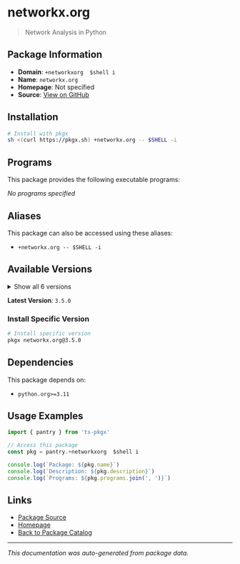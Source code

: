 # networkx.org

> Network Analysis in Python

## Package Information

- **Domain**: `+networkxorg  $shell i`
- **Name**: `networkx.org`
- **Homepage**: Not specified
- **Source**: [View on GitHub](https://github.com/pkgxdev/pantry/tree/main/projects/networkx.org/package.yml)

## Installation

```bash
# Install with pkgx
sh <(curl https://pkgx.sh) +networkx.org -- $SHELL -i
```

## Programs

This package provides the following executable programs:

*No programs specified*

## Aliases

This package can also be accessed using these aliases:

- `+networkx.org -- $SHELL -i`

## Available Versions

<details>
<summary>Show all 6 versions</summary>

- `3.5.0`, `3.4.2`, `3.4.1`, `3.4.0`, `3.3.0`
- `3.2.1`

</details>

**Latest Version**: `3.5.0`

### Install Specific Version

```bash
# Install specific version
pkgx networkx.org@3.5.0
```

## Dependencies

This package depends on:

- `python.org>=3.11`

## Usage Examples

```typescript
import { pantry } from 'ts-pkgx'

// Access this package
const pkg = pantry.+networkxorg  $shell i

console.log(`Package: ${pkg.name}`)
console.log(`Description: ${pkg.description}`)
console.log(`Programs: ${pkg.programs.join(', ')}`)
```

## Links

- [Package Source](https://github.com/pkgxdev/pantry/tree/main/projects/networkx.org/package.yml)
- [Homepage](#)
- [Back to Package Catalog](../package-catalog.md)

---

*This documentation was auto-generated from package data.*
